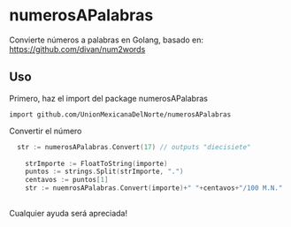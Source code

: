 # numerosAPalabras
Convierte números a palabras en Golang, basado en: https://github.com/divan/num2words

## Uso

Primero, haz el import del package numerosAPalabras

```import github.com/UnionMexicanaDelNorte/numerosAPalabras```

Convertir el número
```go
  str := numerosAPalabras.Convert(17) // outputs "diecisiete"
  
  	strImporte := FloatToString(importe)
	puntos := strings.Split(strImporte, ".")
	centavos := puntos[1]
	str := nuemrosAPalabras.Convert(importe)+" "+centavos+"/100 M.N."
		
```

Cualquier ayuda será apreciada!
